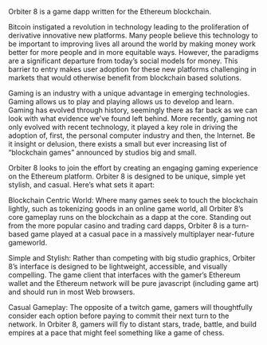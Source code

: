 Orbiter 8 is a game dapp written for the Ethereum blockchain. 

Bitcoin instigated a revolution in technology leading to the proliferation of derivative innovative new platforms. Many people believe this technology to be important to improving lives all around the world by making money work better for more people and in more equitable ways. However, the paradigms are a significant departure from today’s social models for money. This barrier to entry makes user adoption for these new platforms challenging in markets that would otherwise benefit from blockchain based solutions.

Gaming is an industry with a unique advantage in emerging technologies. Gaming allows us to play and playing allows us to develop and learn. Gaming has evolved through history, seemingly there as far back as we can look with what evidence we’ve found left behind. More recently, gaming not only evolved with recent technology, it played a key role in driving the adoption of, first, the personal computer industry and then, the Internet. Be it insight or delusion, there exists a small but ever increasing list of “blockchain games” announced by studios big and small.

Orbiter 8 looks to join the effort by creating an engaging gaming experience on the Ethereum platform. Orbiter 8 is designed to be unique, simple yet stylish, and casual. Here’s what sets it apart:

Blockchain Centric World: Where many games seek to touch the blockchain lightly, such as tokenizing goods in an online game world, all Orbiter 8’s core gameplay runs on the blockchain as a dapp at the core. Standing out from the more popular casino and trading card dapps, Orbiter 8 is a turn-based game played at a casual pace in a massively multiplayer near-future gameworld. 

Simple and Stylish: Rather than competing with big studio graphics, Orbiter 8’s interface is designed to be lightweight, accessible, and visually compelling. The game client that interfaces with the gamer’s Ethereum wallet and the Ethereum network will be pure javascript (including game art) and should run in most Web browsers.

Casual Gameplay: The opposite of a twitch game, gamers will thoughtfully consider each option before paying to commit their next turn to the network. In Orbiter 8, gamers will fly to distant stars, trade, battle, and build empires at a pace that might feel something like a game of chess. 
